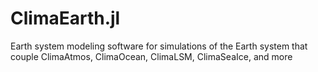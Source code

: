 # ClimaEarth.jl
Earth system modeling software for simulations of the Earth system that couple ClimaAtmos, ClimaOcean, ClimaLSM, ClimaSeaIce, and more
